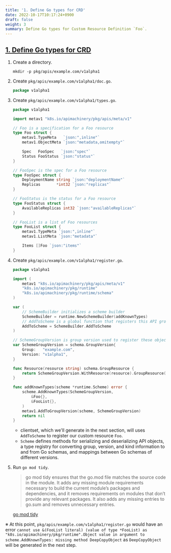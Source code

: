 ```yaml
---
title: '1. Define Go types for CRD'
date: 2022-10-17T10:17:24+0900
draft: false
weight: 3
summary: Define Go types for Custom Resource Definition `Foo`.
---
```


## [1. Define Go types for CRD](https://github.com/nakamasato/sample-controller/commit/25085569406bf29fd28d52e040d54d56932dac23)

1. Create a directory.

    ```
    mkdir -p pkg/apis/example.com/v1alpha1
    ```

1. Create `pkg/apis/example.com/v1alpha1/doc.go`.

    ```go
    package v1alpha1
    ```

1. Create `pkg/apis/example.com/v1alpha1/types.go`.

    ```go
    package v1alpha1

    import metav1 "k8s.io/apimachinery/pkg/apis/meta/v1"

    // Foo is a specification for a Foo resource
    type Foo struct {
        metav1.TypeMeta   `json:",inline"`
        metav1.ObjectMeta `json:"metadata,omitempty"`

        Spec   FooSpec   `json:"spec"`
        Status FooStatus `json:"status"`
    }

    // FooSpec is the spec for a Foo resource
    type FooSpec struct {
        DeploymentName string `json:"deploymentName"`
        Replicas       *int32 `json:"replicas"`
    }

    // FooStatus is the status for a Foo resource
    type FooStatus struct {
        AvailableReplicas int32 `json:"availableReplicas"`
    }

    // FooList is a list of Foo resources
    type FooList struct {
        metav1.TypeMeta `json:",inline"`
        metav1.ListMeta `json:"metadata"`

        Items []Foo `json:"items"`
    }
    ```

1. Create `pkg/apis/example.com/v1alpha1/register.go`.

    ```go
    package v1alpha1

    import (
        metav1 "k8s.io/apimachinery/pkg/apis/meta/v1"
        "k8s.io/apimachinery/pkg/runtime"
        "k8s.io/apimachinery/pkg/runtime/schema"
    )

    var (
        // SchemeBuilder initializes a scheme builder
        SchemeBuilder = runtime.NewSchemeBuilder(addKnownTypes)
        // AddToScheme is a global function that registers this API group & version to a scheme
        AddToScheme = SchemeBuilder.AddToScheme
    )

    // SchemeGroupVersion is group version used to register these objects.
    var SchemeGroupVersion = schema.GroupVersion{
        Group:   "example.com",
        Version: "v1alpha1",
    }

    func Resource(resource string) schema.GroupResource {
        return SchemeGroupVersion.WithResource(resource).GroupResource()
    }

    func addKnownTypes(scheme *runtime.Scheme) error {
        scheme.AddKnownTypes(SchemeGroupVersion,
            &Foo{},
            &FooList{},
        )
        metav1.AddToGroupVersion(scheme, SchemeGroupVersion)
        return nil
    }
    ```

    - clientset, which we'll generate in the next section, will uses `AddToScheme` to register our custom resource `Foo`.
    - `Scheme` defines methods for serializing and deserializing API objects, a type registry for converting group, version, and kind information to and from Go schemas, and mappings between Go schemas of different versions.

1. Run `go mod tidy`.

    > go mod tidy ensures that the go.mod file matches the source code in the module. It adds any missing module requirements necessary to build the current module’s packages and dependencies, and it removes requirements on modules that don’t provide any relevant packages. It also adds any missing entries to go.sum and removes unnecessary entries.

    [go mod tidy](https://go.dev/ref/mod#go-mod-tidy)

※ At this point, `pkg/apis/example.com/v1alpha1/register.go` would have an error `cannot use &(FooList literal) (value of type *FooList) as "k8s.io/apimachinery/pkg/runtime".Object value in argument to scheme.AddKnownTypes: missing method DeepCopyObject` as `DeepCopyObject` will be generated in the next step.
